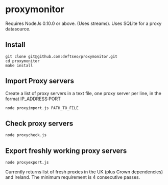proxymonitor
============

Requires NodeJs 0.10.0 or above. (Uses streams). Uses SQLite for a proxy datasource.


## Install

    git clone git@github.com:deftseo/proxymonitor.git
    cd proxymonitor
    make install


## Import Proxy servers

Create a list of proxy servers in a text file, one proxy server per line, in the format IP_ADDRESS:PORT

    node proxyimport.js PATH_TO_FILE


## Check proxy servers

    node proxycheck.js

## Export freshly working proxy servers

    node proxyexport.js

Currently returns list of fresh proxies in the UK (plus Crown dependencies) and Ireland. The minimum requirement is 4 consecutive passes.


